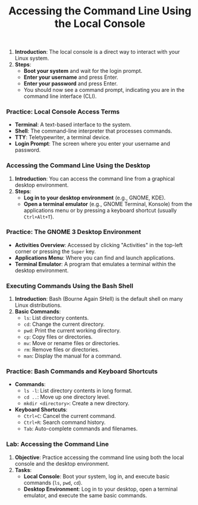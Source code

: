 <h1 align=center> Accessing the Command Line Using the Local Console </h1>
<br>

1. **Introduction**: The local console is a direct way to interact with your Linux system.
2. **Steps**:
   - **Boot your system** and wait for the login prompt.
   - **Enter your username** and press Enter.
   - **Enter your password** and press Enter.
   - You should now see a command prompt, indicating you are in the command line interface (CLI).

### Practice: Local Console Access Terms
- **Terminal**: A text-based interface to the system.
- **Shell**: The command-line interpreter that processes commands.
- **TTY**: Teletypewriter, a terminal device.
- **Login Prompt**: The screen where you enter your username and password.

### Accessing the Command Line Using the Desktop
1. **Introduction**: You can access the command line from a graphical desktop environment.
2. **Steps**:
   - **Log in to your desktop environment** (e.g., GNOME, KDE).
   - **Open a terminal emulator** (e.g., GNOME Terminal, Konsole) from the applications menu or by pressing a keyboard shortcut (usually `Ctrl+Alt+T`).

### Practice: The GNOME 3 Desktop Environment
- **Activities Overview**: Accessed by clicking "Activities" in the top-left corner or pressing the `Super` key.
- **Applications Menu**: Where you can find and launch applications.
- **Terminal Emulator**: A program that emulates a terminal within the desktop environment.

### Executing Commands Using the Bash Shell
1. **Introduction**: Bash (Bourne Again SHell) is the default shell on many Linux distributions.
2. **Basic Commands**:
   - `ls`: List directory contents.
   - `cd`: Change the current directory.
   - `pwd`: Print the current working directory.
   - `cp`: Copy files or directories.
   - `mv`: Move or rename files or directories.
   - `rm`: Remove files or directories.
   - `man`: Display the manual for a command.

### Practice: Bash Commands and Keyboard Shortcuts
- **Commands**:
   - `ls -l`: List directory contents in long format.
   - `cd ..`: Move up one directory level.
   - `mkdir <directory>`: Create a new directory.
- **Keyboard Shortcuts**:
   - `Ctrl+C`: Cancel the current command.
   - `Ctrl+R`: Search command history.
   - `Tab`: Auto-complete commands and filenames.

### Lab: Accessing the Command Line
1. **Objective**: Practice accessing the command line using both the local console and the desktop environment.
2. **Tasks**:
   - **Local Console**: Boot your system, log in, and execute basic commands (`ls`, `pwd`, `cd`).
   - **Desktop Environment**: Log in to your desktop, open a terminal emulator, and execute the same basic commands.
